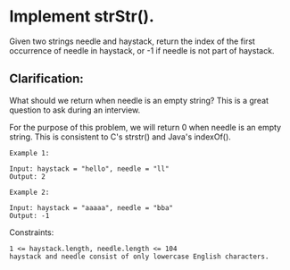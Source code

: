 # Implement strStr().

Given two strings needle and haystack, return the index of the first occurrence of needle in haystack, or -1 if needle is not part of haystack.

## Clarification:

What should we return when needle is an empty string? This is a great question to ask during an interview.

For the purpose of this problem, we will return 0 when needle is an empty string. This is consistent to C's strstr() and Java's indexOf().

 
```
Example 1:

Input: haystack = "hello", needle = "ll"
Output: 2

Example 2:

Input: haystack = "aaaaa", needle = "bba"
Output: -1
```
 

Constraints:

    1 <= haystack.length, needle.length <= 104
    haystack and needle consist of only lowercase English characters.

